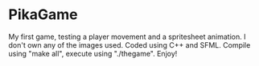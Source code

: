 # PikaGame
My first game, testing a player movement and a spritesheet animation. I don't own any of the images used.
Coded using C++ and SFML. 
Compile using "make all", execute using "./thegame".
Enjoy!
